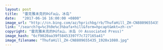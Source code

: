 ```yaml
---
layout: post
title:  "雷克雅未克的Þúfa山，冰岛"
date:   "2017-06-16 16:00:00 +0800"
image_url: "http://cn.bing.com/az/hprichbg/rb/ThufaHill_ZH-CN8809655435_1920x1080.jpg"
link: "/search?q=%c3%9e%c3%bafa+hill&form=hpcapt&mkt=zh-cn"
copyright: "雷克雅未克的Þúfa山，冰岛 (© Associated Press)"
image_hash: "6cf9020aa39f58453397f7c727165a41"
image_filename: "ThufaHill_ZH-CN8809655435_1920x1080.jpg"
---
```

